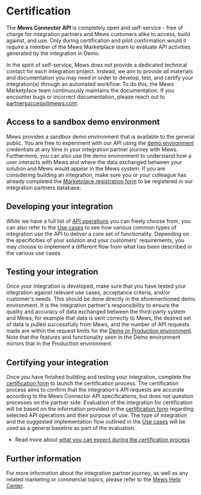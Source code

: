 # Certification

The **Mews Connector API** is completely open and self-service - free of charge for integration partners and Mews customers alike to access, build against, and use. Only during certification and pilot confirmation would it require a member of the Mews Marketplace team to evaluate API activities generated by the integration in Demo.

In the spirit of self-service, Mews does not provide a dedicated technical contact for each integration project. Instead, we aim to provide all materials and documentation you may need in order to develop, test, and certify your integration(s) through an automated workflow. To do this, the Mews Marketplace team continuously maintains the documentation. If you encounter bugs or incorrect documentation, please reach out to [partnersuccess@mews.com](mailto:partnersuccess@mews.com). 

## Access to a sandbox demo environment

Mews provides a sandbox demo environment that is available to the general public. You are free to experiment with our API using the [demo environment](../guidelines/environments.md#demo-environments) credentials at any time in your integration partner journey with Mews. Furthermore, you can also use the demo environment to understand how a user interacts with Mews and where the data exchanged between your solution and Mews would appear in the Mews system.
If you are considering building an integration, make sure you or your colleague has already completed the [Marketplace registration form](https://www.mews.com/en/mews-marketplace-form) to be registered in our integration partners database. 

## Developing your integration

While we have a full list of [API operations](../operations/README.md) you can freely choose from, you can also refer to the [Use cases](../use-cases/README.md) to see how various common types of integration use the API to deliver a core set of functionality. Depending on the specificities of your solution and your customers' requirements, you may choose to implement a different flow from what has been described in the various use cases. 

## Testing your integration

Once your integration is developed, make sure that you have tested your integration against relevant use cases, acceptance criteria, and/or customer's needs. This should be done directly in the aforementioned demo environment. It is the integration partner's responsibility to ensure the quality and accuracy of data exchanged between the third-party system and Mews, for example that data is sent correctly to Mews, the desired set of data is pulled successfully from Mews, and the number of API requests made are within the request limits for the [Demo or Production environment](../guidelines/environments.md). Note that the features and functionality seen in the Demo environment mirrors that in the Production environment. 

## Certifying your integration

Once you have finished building and testing your integration, complete the [certification form](https://mews.typeform.com/to/ehTUz7) to launch the certification process. 
The certification process aims to confirm that the integration's API requests are accurate according to the Mews Connector API specifications, but does not question processes on the partner side. Evaluation of the integration for certification will be based on the information provided in the [certification form](https://mews.typeform.com/to/ehTUz7) regarding selected API operations and their purpose of use. The type of integration and the suggested implementation flow outlined in the [Use cases](../use-cases/README.md) will be used as a general baseline as part of the evaluation. 

* Read more about [what you can expect during the certification process](https://help.mews.com/s/article/connector-api-certification-what-to-expect?language=en_US)

## Further information

For more information about the integration partner journey, as well as any related marketing or commercial topics, please refer to the [Mews Help Center](https://help.mews.com/s/?language=en_US).
